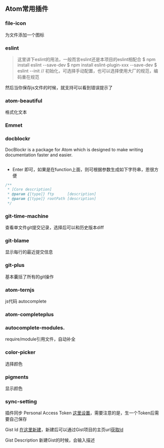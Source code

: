 ## Atom常用插件

### file-icon
为文件添加一个图标

### eslint
> 这里讲下eslint的用法，一般而言eslint还是本项目的eslint相配合
> $ npm install eslint --save-dev
> $ npm install eslint-plugin-xxx --save-dev
> $ eslint --init // 初始化，可选择手动配置，也可以选择使用大厂的规范，编码重在规范

然后当你保存js文件的时候，就支持可以看到错误提示了

### atom-beautiful
格式化文本

### Emmet

### docblockr
DocBlockr is a package for Atom which is designed to make writing documentation faster and easier.
``` /**
```
+ Enter 即可，如果是在function上面，则可根据参数生成如下字符串，恩很方便

```js
/**
 * [Core description]
 * @param {[type]} ftp      [description]
 * @param {[type]} rootPath [description]
 */
```

### git-time-machine
查看单文件git提交记录，选择后可以和历史版本diff

### git-blame
显示每行的最近提交信息

### git-plus
基本囊括了所有的git操作

### atom-ternjs
js代码 autocomplete

### atom-completeplus

### autocomplete-modules.
require/module引用文件，自动补全

### color-picker
选择颜色

### pigments
显示颜色

### sync-setting
插件同步
Personal Access Token
[这里设置](https://github.com/settings/tokens)，需要注意的是，生一个Token后需要自己保存

Gist Id
[在这里新建](https://gist.github.com/)，新建后可以通过Gist项目的主页url[获取Id](https://gist.github.com/LingYanSi/df976d98e098c1ee74e570c2d17a2726)

Gist Description
新建Gist的时候，会输入描述
